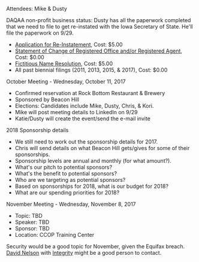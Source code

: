 Attendees: Mike & Dusty

DAQAA non-profit business status: 
  Dusty has all the paperwork completed that we need to file to get re-instated with the Iowa Secretary of State. He'll file the paperwork on 9/29.
  - [Application for Re-Instatement](https://sos.iowa.gov/business/pdf/635_2001.pdf), Cost: $5.00
  - [Statement of Change of Registered Office and/or Registered Agent](https://sos.iowa.gov/business/pdf/635_0119.pdf), Cost: $0.00
  - [Fictitious Name Resolution](https://sos.iowa.gov/business/pdf/635_9999.pdf), Cost: $5.00
  - All past biennial filings (2011, 2013, 2015, & 2017), Cost: $0.00

  October Meeting - Wednesday, October 11, 2017
  - Confirmed reservation at Rock Bottom Restaurant & Brewery
  - Sponsored by Beacon Hill
  - Elections: Candidates include Mike, Dusty, Chris, & Kori.
  - Mike will post meeting details to LinkedIn on 9/29
  - Katie/Dusty will create the event/send the e-mail invite

  2018 Sponsorship details
  - We still need to work out the sponsorship details for 2017.
  - Chris will send details on what Beacon Hill gets/gives for some of their sponsorships.
  - Sponsorship levels are annual and monthly (for what amount?).
  - What's our pitch to potential sponsors?
  - What's the benefit to potential sponsors?
  - Who are we targeting as potential sponsors?
  - Based on sponsorships for 2018, what is our budget for 2018?
  - What are our spending priorities for 2018?

  November Meeting - Wednesday, November 8, 2017
  - Topic: TBD
  - Speaker: TBD
  - Sponsor: TBD
  - Location: CCOP Training Center

Security would be a good topic for November, given the Equifax breach. [David Nelson](https://www.integritysrc.com/company/leadership) with [Integrity](https://www.integritysrc.com/) might be a good person to contact.
